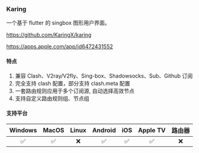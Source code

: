 ### Karing

一个基于 flutter 的 singbox 图形用户界面。

<Embed>https://github.com/KaringX/karing</Embed>

<Embed>https://apps.apple.com/app/id6472431552</Embed>

#### 特点

1. 兼容 Clash、V2ray/V2fly、Sing-box、Shadowsocks、Sub、Github 订阅
2. 完全支持 clash 配置，部分支持 clash.meta 配置
3. 一套路由规则应用于多个订阅源, 自动选择高效节点
4. 支持自定义路由规则组、节点组

#### 支持平台

| Windows | MacOS | Linux | Android | iOS | Apple TV | 路由器 |
| :---: | :---: | :---: | :---: | :---: | :---: | :---: |
| :white_check_mark: | :white_check_mark: | :x: | :white_check_mark: | :white_check_mark: | :white_check_mark: | :x: |
